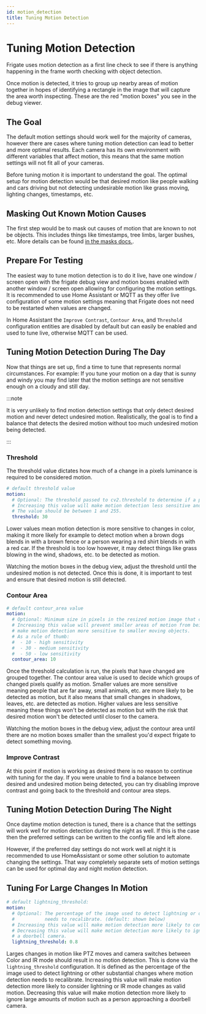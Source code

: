 ```yaml
---
id: motion_detection
title: Tuning Motion Detection
---
```


# Tuning Motion Detection

Frigate uses motion detection as a first line check to see if there is anything happening in the frame worth checking with object detection.

Once motion is detected, it tries to group up nearby areas of motion together in hopes of identifying a rectangle in the image that will capture the area worth inspecting. These are the red "motion boxes" you see in the debug viewer.

## The Goal

The default motion settings should work well for the majority of cameras, however there are cases where tuning motion detection can lead to better and more optimal results. Each camera has its own environment with different variables that affect motion, this means that the same motion settings will not fit all of your cameras.

Before tuning motion it is important to understand the goal. The optimal setup for motion detection would be that desired motion like people walking and cars driving but not detecting undesirable motion like grass moving, lighting changes, timestamps, etc.

## Masking Out Known Motion Causes

The first step would be to mask out causes of motion that are known to not be objects. This includes things like timestamps, tree limbs, larger bushes, etc. More details can be found [in the masks docs.](/configuration/masks.md).

## Prepare For Testing

The easiest way to tune motion detection is to do it live, have one window / screen open with the frigate debug view and motion boxes enabled with another window / screen open allowing for configuring the motion settings. It is recommended to use Home Assistant or MQTT as they offer live configuration of some motion settings meaning that Frigate does not need to be restarted when values are changed.

In Home Assistant the `Improve Contrast`, `Contour Area`, and `Threshold` configuration entities are disabled by default but can easily be enabled and used to tune live, otherwise MQTT can be used.

## Tuning Motion Detection During The Day

Now that things are set up, find a time to tune that represents normal circumstances. For example: If you tune your motion on a day that is sunny and windy you may find later that the motion settings are not sensitive enough on a cloudy and still day.

:::note

It is very unlikely to find motion detection settings that only detect desired motion and never detect undesired motion. Realistically, the goal is to find a balance that detects the desired motion without too much undesired motion being detected.

:::

### Threshold

The threshold value dictates how much of a change in a pixels luminance is required to be considered motion. 

```yaml
# default threshold value
motion:
  # Optional: The threshold passed to cv2.threshold to determine if a pixel is different enough to be counted as motion. (default: shown below)
  # Increasing this value will make motion detection less sensitive and decreasing it will make motion detection more sensitive.
  # The value should be between 1 and 255.
  threshold: 30
```

Lower values mean motion detection is more sensitive to changes in color, making it more likely for example to detect motion when a brown dogs blends in with a brown fence or a person wearing a red shirt blends in with a red car. If the threshold is too low however, it may detect things like grass blowing in the wind, shadows, etc. to be detected as motion.

Watching the motion boxes in the debug view, adjust the threshold until the undesired motion is not detected. Once this is done, it is important to test and ensure that desired motion is still detected.

### Contour Area

```yaml
# default contour_area value
motion:
  # Optional: Minimum size in pixels in the resized motion image that counts as motion (default: shown below)
  # Increasing this value will prevent smaller areas of motion from being detected. Decreasing will
  # make motion detection more sensitive to smaller moving objects.
  # As a rule of thumb:
  #  - 10 - high sensitivity
  #  - 30 - medium sensitivity
  #  - 50 - low sensitivity
  contour_area: 10
```

Once the threshold calculation is run, the pixels that have changed are grouped together. The contour area value is used to decide which groups of changed pixels qualify as motion. Smaller values are more sensitive meaning people that are far away, small animals, etc. are more likely to be detected as motion, but it also means that small changes in shadows, leaves, etc. are detected as motion. Higher values are less sensitive meaning these things won't be detected as motion but with the risk that desired motion won't be detected until closer to the camera.

Watching the motion boxes in the debug view, adjust the contour area until there are no motion boxes smaller than the smallest you'd expect frigate to detect something moving. 

### Improve Contrast

At this point if motion is working as desired there is no reason to continue with tuning for the day. If you were unable to find a balance between desired and undesired motion being detected, you can try disabling improve contrast and going back to the threshold and contour area steps.

## Tuning Motion Detection During The Night

Once daytime motion detection is tuned, there is a chance that the settings will work well for motion detection during the night as well. If this is the case then the preferred settings can be written to the config file and left alone. 

However, if the preferred day settings do not work well at night it is recommended to use HomeAssistant or some other solution to automate changing the settings. That way completely separate sets of motion settings can be used for optimal day and night motion detection.

## Tuning For Large Changes In Motion

```yaml
# default lightning_threshold:
motion:
  # Optional: The percentage of the image used to detect lightning or other substantial changes where motion detection
  #           needs to recalibrate. (default: shown below)
  # Increasing this value will make motion detection more likely to consider lightning or ir mode changes as valid motion.
  # Decreasing this value will make motion detection more likely to ignore large amounts of motion such as a person approaching
  # a doorbell camera.
  lightning_threshold: 0.8
```

Larges changes in motion like PTZ moves and camera switches between Color and IR mode should result in no motion detection. This is done via the `lightning_threshold` configuration. It is defined as the percentage of the image used to detect lightning or other substantial changes where motion detection needs to recalibrate. Increasing this value will make motion detection more likely to consider lightning or IR mode changes as valid motion. Decreasing this value will make motion detection more likely to ignore large amounts of motion such as a person approaching a doorbell camera.
